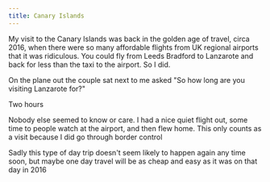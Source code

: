 ```yaml
---
title: Canary Islands
---
```


My visit to the Canary Islands was back in the golden age of travel, circa 2016, when there were so many affordable flights from UK regional airports that it was ridiculous. You could fly from Leeds Bradford to Lanzarote and back for less than the taxi to the airport. So I did.

On the plane out the couple sat next to me asked "So how long are you visiting Lanzarote for?"

Two hours

Nobody else seemed to know or care. I had a nice quiet flight out, some time to people watch at the airport, and then flew home. This only counts as a visit because I did go through border control

Sadly this type of day trip doesn't seem likely to happen again any time soon, but maybe one day travel will be as cheap and easy as it was on that day in 2016
